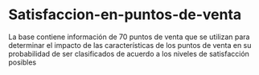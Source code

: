 # Satisfaccion-en-puntos-de-venta
La base contiene información de 70 puntos de venta que se utilizan para determinar el impacto de las características de los puntos de venta en su probabilidad de ser clasificados de acuerdo a los niveles de satisfacción posibles
